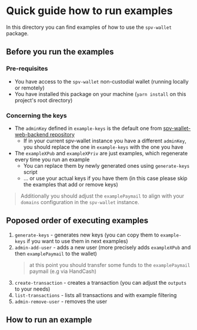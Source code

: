# Quick guide how to run examples

In this directory you can find examples of how to use the `spv-wallet` package.

## Before you run the examples

### Pre-requisites

- You have access to the `spv-wallet` non-custodial wallet (running locally or remotely)
- You have installed this package on your machine (`yarn install` on this project's root directory)

### Concerning the keys

- The `adminKey` defined in `example-keys` is the default one from [spv-wallet-web-backend repository](https://github.com/bitcoin-sv/spv-wallet-web-backend/blob/main/config/viper.go#L56)
  - If in your current spv-wallet instance you have a different `adminKey`, you should replace the one in `example-keys` with the one you have
- The `exampleXPub` and `exampleXPriv` are just examples, which regenerate every time you run an example
  - You can replace them by newly generated ones using `generate-keys` script
  - ... or use your actual keys if you have them (in this case please skip the examples that add or remove keys)

> Additionally you should adjust the `examplePaymail` to align with your `domains` configuration in the `spv-wallet` instance.

## Poposed order of executing examples

1. `generate-keys` - generates new keys (you can copy them to `example-keys` if you want to use them in next examples)
1. `admin-add-user` - adds a new user (more precisely adds `exampleXPub` and then `examplePaymail` to the wallet)
   > at this point you should transfer some funds to the `examplePaymail` paymail (e.g via HandCash)
1. `create-transaction` - creates a transaction (you can adjust the `outputs` to your needs)
1. `list-transactions` - lists all transactions and with example filtering
1. `admin-remove-user` - removes the user

## How to run an example

